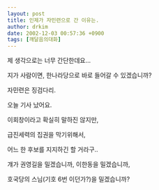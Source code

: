 ```yaml
---
layout: post
title: 인제가 자민련으로 간 이유는.
author: drkim
date: 2002-12-03 00:57:36 +0900
tags: [깨달음의대화]
---
```

제 생각으로는 너무 간단한데요...
  

  
지가 사람이면, 한나라당으로 바로 들어갈 수 있겠습니까?
  
자민련은 징검다리.
  

  
오늘 기사 났어요.
  
이회창이라고 확실히 말하진 않지만,
  
급진세력의 집권을 막기위해서,
  
어느 한 후보를 지지하긴 할 거라구..
  
걔가 권영길을 밀겠습니까, 이한동을 밀겠습니까,
  
호국당의 스님(기호 6번 이던가?)을 밀겠습니까?